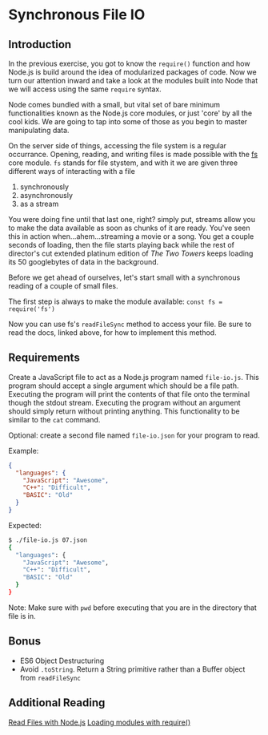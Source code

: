 # Synchronous File IO

## Introduction
In the previous exercise, you got to know the `require()` function and how Node.js is build around the idea of modularized packages of code. Now we turn our attention inward and take a look at the modules built into Node that we will access using the same `require` syntax.

Node comes bundled with a small, but vital set of bare minimum functionalities known as the Node.js core modules, or just 'core' by all the cool kids. We are going to tap into some of those as you begin to master manipulating data.

On the server side of things, accessing the file system is a regular occurrance. Opening, reading, and writing files is made possible with the [fs](https://nodejs.org/api/fs.html) core module. `fs` stands for file stystem, and with it we are given three different ways of interacting with a file  
1. synchronously
1. asynchronously
1. as a stream

You were doing fine until that last one, right? simply put, streams allow you to make the data available as soon as chunks of it are ready. You've seen this in action when...ahem...streaming a movie or a song. You get a couple seconds of loading, then the file starts playing back while the rest of director's cut extended platinum edition of _The Two Towers_ keeps loading its 50 googlebytes of data in the background.

Before we get ahead of ourselves, let's start small with a synchronous reading of a couple of small files.

The first step is always to make the module available: `const fs = require('fs')`  

Now you can use fs's `readFileSync` method to access your file. Be sure to read the docs, linked above, for how to implement this method.

## Requirements

Create a JavaScript file to act as a Node.js program named `file-io.js`. This program
should accept a single argument which should be a file path. Executing the
program will print the contents of that file onto the terminal though the stdout
stream. Executing the program without an argument should simply return without
printing anything. This functionality to be similar to the `cat` command.

Optional: create a second file named `file-io.json` for your program to read.

Example:

```json
{
  "languages": {
    "JavaScript": "Awesome",
    "C++": "Difficult",
    "BASIC": "Old"
  }
}
```

Expected:

```bash
$ ./file-io.js 07.json
{
  "languages": {
    "JavaScript": "Awesome",
    "C++": "Difficult",
    "BASIC": "Old"
  }
}

```

Note: Make sure with `pwd` before executing that you are in the directory that
file is in.

## Bonus

-   ES6 Object Destructuring
-   Avoid `.toString`. Return a String primitive rather than a Buffer object
    from `readFileSync`

## Additional Reading

[Read Files with Node.js](http://stackabuse.com/read-files-with-node-js/)
[Loading modules with require()](https://bytearcher.com/articles/loading_modules_with_require/)
